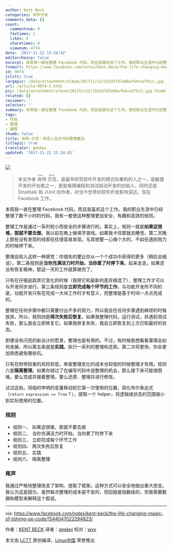 ```yaml
---
author: Kent Beck
categories: 软件开发
comments_data: []
count:
  commentnum: 0
  favtimes: 2
  likes: 0
  sharetimes: 0
  viewnum: 4774
date: '2017-11-22 15:24:42'
editorchoice: false
excerpt: 本周我一直在整理 Facebook 代码，而且我喜欢这个工作。我的职业生涯中已经整理了数千小时的代码，我有一套使这种整理更加安全、有趣和高效的规则。
fromurl: https://www.facebook.com/notes/kent-beck/the-life-changing-magic-of-tidying-up-code/1544047022294823/
id: 9074
islctt: true
largepic: /data/attachment/album/201711/22/152437d7w0kwfb4rw27kc2.jpg
url: /article-9074-1.html
pic: /data/attachment/album/201711/22/152437d7w0kwfb4rw27kc2.jpg.thumb.jpg
related: []
reviewer: ''
selector: ''
summary: 本周我一直在整理 Facebook 代码，而且我喜欢这个工作。我的职业生涯中已经整理了数千小时的代码，我有一套使这种整理更加安全、有趣和高效的规则。
tags:
- 代码
- 整理
- 编程
thumb: false
title: 肯特·贝克：改变人生的代码整理魔法
titlepic: true
translator: geekpi
updated: '2017-11-22 15:24:42'
---
```


![](/data/attachment/album/201711/22/152437d7w0kwfb4rw27kc2.jpg)



> 
> 本文作者<ruby> 肯特·贝克 <rt>  Kent Beck </rt></ruby>，是最早研究软件开发的模式和重构的人之一，是敏捷开发的开创者之一，更是极限编程和测试驱动开发的创始人，同时还是 Smalltalk 和 JUnit 的作者，对当今世界的软件开发影响深远。现在 Facebook 工作。
> 
> 
> 


本周我一直在整理 Facebook 代码，而且我喜欢这个工作。我的职业生涯中已经整理了数千小时的代码，我有一套使这种整理更加安全、有趣和高效的规则。


整理工作是通过一系列短小而安全的步骤进行的。事实上，规则一就是**如果这很难，那就不要去做**。我以前在晚上做填字游戏。如果我卡住那就去睡觉，第二天晚上那些没有发现的线索往往很容易发现。与其想要一心搞个大的，不如在遇到阻力的时候停下来。


整理会陷入这样一种感觉：你错失的要比你从一个个成功中获得的更多（稍后会细说）。第二条规则是**当你充满活力时开始，当你累了时停下来**。起来走走。如果还没有恢复精神，那这一天的工作就算做完了。


只有在仔细追踪其它变化的时候（我把它和最新的差异搞混了），整理工作才可以与开发同步进行。第三条规则是**立即完成每个环节的工作**。与功能开发所不同的是，功能开发只有在完成一大块工作时才有意义，而整理是基于时间一点点完成的。


整理在任何步骤中都只需要付出不多的努力，所以我会在任何步骤遇到麻烦的时候放弃。所以，规则四是**两次失败后恢复**。如果我整理代码，运行测试，并遇到测试失败，那么我会立即修复它。如果我修复失败，我会立即恢复到上次已知最好的状态。


即便没有闪亮的新设计的愿景，整理也是有用的。不过，有时候我想看看事情会如何发展，所以第五条就是**实践**。执行一系列的整理和还原。第二次将更快，你会更加熟悉避免哪些坑。


只有在附带损害的风险较低，审查整理变化的成本也较低的时候整理才有用。规则六是**隔离整理**。如果你错过了在编写代码中途整理的机会，那么接下来可能很困难。要么完成并接着整理，要么还原、整理并进行修改。


试试这些。将临时申明的变量移动到它第一次使用的位置，简化布尔表达式（`return expression == True`？），提取一个 helper，将逻辑或状态的范围缩小到实际使用的位置。


### 规则


* 规则一、 如果这很难，那就不要去做
* 规则二、 当你充满活力时开始，当你累了时停下来
* 规则三、 立即完成每个环节工作
* 规则四、 两次失败后恢复
* 规则五、 实践
* 规则六、 隔离整理


### 尾声


我通过严格地整理改变了架构、提取了框架。这种方式可以安全地做出重大改变。我认为这是因为，虽然每次整理的成本是不变的，但回报是指数级的，但我需要数据和模型来解释这个假说。




---


via: <https://www.facebook.com/notes/kent-beck/the-life-changing-magic-of-tidying-up-code/1544047022294823/>


作者：[KENT BECK](https://www.facebook.com/kentlbeck) 译者：[geekpi](https://github.com/geekpi) 校对：[wxy](https://github.com/wxy)


本文由 [LCTT](https://github.com/LCTT/TranslateProject) 原创编译，[Linux中国](https://linux.cn/) 荣誉推出